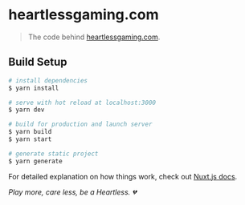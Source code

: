 # heartlessgaming.com

> The code behind [heartlessgaming.com](https://www.heartlessgaming.com).

## Build Setup

``` bash
# install dependencies
$ yarn install

# serve with hot reload at localhost:3000
$ yarn dev

# build for production and launch server
$ yarn build
$ yarn start

# generate static project
$ yarn generate
```

For detailed explanation on how things work, check out [Nuxt.js docs](https://nuxtjs.org).

*Play more, care less, be a Heartless. :broken_heart:*
